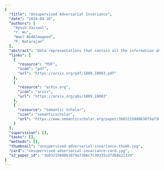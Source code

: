 ```yaml
---
{
  "title": "Unsupervised Adversarial Invariance",
  "date": "2018-09-26",
  "authors": [
    "Ayush Jaiswal",
    "Y. Wu",
    "Wael AbdAlmageed",
    "P. Natarajan"
  ],
  "abstract": "Data representations that contain all the information about target variables but are invariant to nuisance factors benefit supervised learning algorithms by preventing them from learning associations between these factors and the targets, thus reducing overfitting. We present a novel unsupervised invariance induction framework for neural networks that learns a split representation of data through competitive training between the prediction task and a reconstruction task coupled with disentanglement, without needing any labeled information about nuisance factors or domain knowledge. We describe an adversarial instantiation of this framework and provide analysis of its working. Our unsupervised model outperforms state-of-the-art methods, which are supervised, at inducing invariance to inherent nuisance factors, effectively using synthetic data augmentation to learn invariance, and domain adaptation. Our method can be applied to any prediction task, eg., binary/multi-class classification or regression, without loss of generality.",
  "links": [
    {
      "resource": "PDF",
      "icon": "pdf",
      "url": "https://arxiv.org/pdf/1809.10083.pdf"
    },
    {
      "resource": "arXiv.org",
      "icon": "arxiv",
      "url": "https://arxiv.org/abs/1809.10083"
    },
    {
      "resource": "Semantic Scholar",
      "icon": "semanticscholar",
      "url": "https://www.semanticscholar.org/paper/3b032150d063079a7306c7c30335cd7db4e21329"
    }
  ],
  "supervision": [],
  "tasks": [],
  "methods": [],
  "thumbnail": "unsupervised-adversarial-invariance-thumb.jpg",
  "card": "unsupervised-adversarial-invariance-card.jpg",
  "s2_paper_id": "3b032150d063079a7306c7c30335cd7db4e21329"
}
---
```


